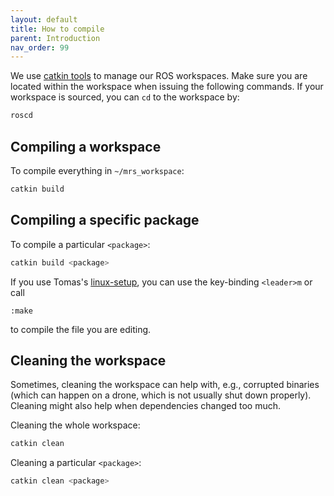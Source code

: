 ```yaml
---
layout: default
title: How to compile
parent: Introduction
nav_order: 99
---
```


We use [catkin tools](https://catkin-tools.readthedocs.io/en/latest/) to manage our ROS workspaces.
Make sure you are located within the workspace when issuing the following commands.
If your workspace is sourced, you can `cd` to the workspace by:
```bash
roscd
```

## Compiling a workspace

To compile everything in `~/mrs_workspace`:
```bash
catkin build
```

## Compiling a specific package

To compile a particular `<package>`:
```bash
catkin build <package>
```

If you use Tomas's [linux-setup](https://github.com/klaxalk/linux-setup), you can use the key-binding `<leader>m` or call
```
:make
```
to compile the file you are editing.

## Cleaning the workspace

Sometimes, cleaning the workspace can help with, e.g., corrupted binaries (which can happen on a drone, which is not usually shut down properly).
Cleaning might also help when dependencies changed too much.

Cleaning the whole workspace:
```bash
catkin clean
```

Cleaning a particular `<package>`:
```bash
catkin clean <package>
```
